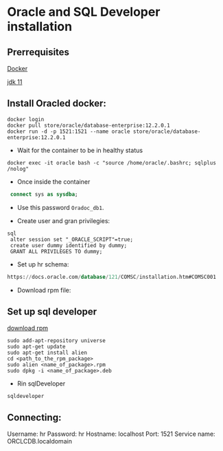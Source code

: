 # Oracle and SQL Developer installation

## Prerrequisites

[Docker](https://docs.docker.com/engine/install/ubuntu/) 

[jdk 11](https://dev.to/thegroo/install-and-manage-multiple-java-versions-on-linux-using-alternatives-5e93) 

## Install Oracled docker:


```shell script
docker login
docker pull store/oracle/database-enterprise:12.2.0.1
docker run -d -p 1521:1521 --name oracle store/oracle/database-enterprise:12.2.0.1
```
- Wait for the container to be in healthy status

```shell script
docker exec -it oracle bash -c "source /home/oracle/.bashrc; sqlplus /nolog"
```

- Once inside the container
```sql
 connect sys as sysdba;
```
- Use this password ```Oradoc_db1```.

- Create user and gran privilegies:

```
sql
 alter session set "_ORACLE_SCRIPT"=true;
 create user dummy identified by dummy;
 GRANT ALL PRIVILEGES TO dummy;
```

- Set up hr schema:
```sql
https://docs.oracle.com/database/121/COMSC/installation.htm#COMSC001
```
- Download rpm file: 

## Set up sql developer
[download rpm](https://www.oracle.com/tools/downloads/sqldev-v192-downloads.html)
```shell script
sudo add-apt-repository universe
sudo apt-get update
sudo apt-get install alien
cd <path_to_the_rpm_package>
sudo alien <name_of_package>.rpm
sudo dpkg -i <name_of_package>.deb
```

- Rin sqlDeveloper

```shell script
sqldeveloper
```


## Connecting:

Username: hr
Password: hr
Hostname: localhost
Port: 1521
Service name: ORCLCDB.localdomain

